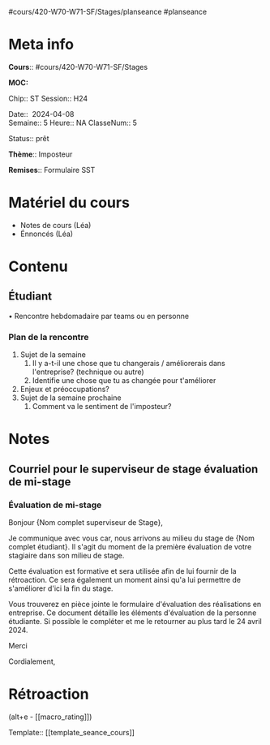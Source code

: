 #cours/420-W70-W71-SF/Stages/planseance #planseance
# Meta info

**Cours**:: #cours/420-W70-W71-SF/Stages 

**MOC:** 

Chip::  <span class="chip cours-3">ST</span> 
Session:: H24

Date::  2024-04-08  
Semaine:: 5
Heure:: <span class="chip na">NA</span>
ClasseNum:: 5

Status:: <span class="chip ready">prêt</span>

**Thème**:: Imposteur

**Remises**:: Formulaire SST

# Matériel du cours
* Notes de cours (Léa)
* Énnoncés (Léa)
# Contenu
## Étudiant
• Rencontre hebdomadaire par teams ou en personne
### Plan de la rencontre
1. Sujet de la semaine
	1. Il y a-t-il une chose que tu changerais / améliorerais dans l'entreprise? (technique ou autre)
	2. Identifie une chose que tu as changée pour t'améliorer
3. Enjeux et préoccupations?
4. Sujet de la semaine prochaine
	1. Comment va le sentiment de l'imposteur?
# Notes
## Courriel pour le superviseur de stage évaluation de mi-stage

### Évaluation de mi-stage
Bonjour {Nom complet superviseur de Stage},

Je communique avec vous car, nous arrivons au milieu du stage de {Nom complet étudiant}.  Il s'agit du moment de la première évaluation de votre stagiaire dans son milieu de stage.

Cette évaluation est formative et sera utilisée afin de lui fournir de la rétroaction. Ce sera également un moment ainsi qu'a lui permettre de s'améliorer d'ici la fin du stage.

Vous trouverez en pièce jointe le formulaire d'évaluation des réalisations en entreprise. Ce document détaille les éléments d'évaluation de la personne étudiante. Si possible le compléter et me le retourner au plus tard le 24 avril 2024.

Merci

Cordialement,
# Rétroaction
(alt+e - [[macro_rating]])

Template:: [[template_seance_cours]]